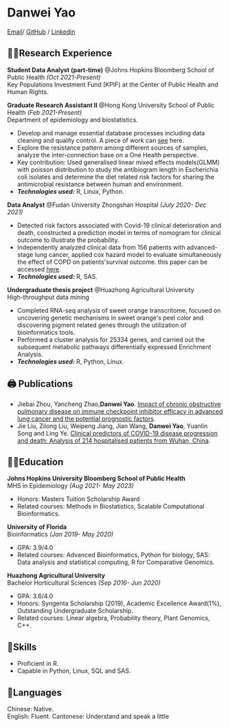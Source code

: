 # Danwei Yao

[Email](mailto:dyao11@jh.edu)/ [GitHub](https://github.com/hereagain-Y/) / [Linkedin](https://www.linkedin.com/in/danwei-yao-1450501a5/)

## 👩‍💻Research Experience  

**Student Data Analyst (part-time)**  @Johns Hopkins Bloomberg School of Public Health _(Oct 2021-Present)_  
Key Populations Investment Fund (KPIF) at the Center of Public Health and Human Rights.  

**Graduate Research Assistant II**   @Hong Kong University School of Public Health _(Feb 2021-Present)_    
Department of epidemiology and biostatistics.    
* Develop and manage essential database processes including data cleaning and quality control. A piece of work can [see](https://github.com/hereagain-Y/AMR_project) here.    
* Explore the resistance pattern among different sources of samples, analyze the inter-connection base on a One Health perspective.   
* Key contribution: Used generalised linear mixed effects models(GLMM) with poisson distribution to study the antibiogram length in Escherichia coli isolates and determine the diet related risk factors for sharing the antimicrobial resistance between human and environment.  
* **_Technologies used:_** R, Linux, Python.     
   
**Data Analyst**          @Fudan University Zhongshan Hospital _(July 2020- Dec 2021)_    
* Detected risk factors associated with Covid-19 clinical deterioration and death, constructed a prediction model in terms of nomogram for clinical outcome to illustrate the probability.  
* Independently analyzed clinical data from 156 patients with advanced-stage lung cancer, applied cox hazard model to evaluate simultaneously the effect of COPD on patients'survival outcome. this paper can be accessed [here](https://tlcr.amegroups.com/article/view/51988/html).  
* **_Technologies used:_** R, SAS.  

**Undergraduate thesis project**      @Huazhong Agricultural University              
High-throughput data mining   
* Completed RNA-seq analysis of sweet orange transcritome, focused on uncovering genetic mechanisms in sweet orange's peel color and discovering pigment related genes through the utilization of bioinformatics tools.    
* Performed a cluster analysis for 25334 genes, and carried out the subsequent metabolic pathways differentially expressed Enrichment Analysis.     
* **_Technologies used:_** R, Python, Linux.    

## 🖨 Publications    
*  Jiebai Zhou, Yancheng Zhao,**Danwei Yao**. [Impact of chronic obstructive pulmonary disease on immune checkpoint inhibitor efficacy in advanced lung cancer and the potential prognostic factors](https://tlcr.amegroups.com/article/view/51988/html).  
* Jie Liu, Zilong Liu, Weipeng Jiang, Jian Wang, **Danwei Yao**, Yuanlin Song and Ling Ye. [Clinical predictors of COVID-19 disease progression and death: Analysis of 214 hospitalised patients from Wuhan, China](https://pubmed.ncbi.nlm.nih.gov/33090710/).  




## 👩‍🎓Education 
**Johns Hopkins University Bloomberg School of Public Health**       
MHS in Epidemiology                _(Aug 2021- May 2023)_   
* Honors: Masters Tuition Scholarship Award
* Related courses: Methods in Biostatistics, Scalable Computational Bioinformatics. 

**University of Florida**   
Bioinformatics    _(Jan 2019- May 2020)_    
* GPA: 3.9/4.0       
* Related courses: Advanced Bioinformatics, Python for biology, SAS: Data analysis and statistical computing, R for Comparative Genomics.  

**Huazhong Agricultural University**     
Bachelor  Horticultural Sciences      _(Sep 2016- Jun 2020)_      
* GPA: 3.6/4.0   
* Honors: Syngenta Scholarship (2019), Academic Excellence Award(1%), Outstanding Undergraduate Scholarship.   
* Related courses: Linear algebra, Probability theory, Plant Genomics, C++.   


## 🎠Skills   
* Proficient in R.
* Capable in Python, Linux, SQL and SAS.   

## 📒Languages   
Chinese: Native.   
English: Fluent.
Cantonese: Understand and speak a little

